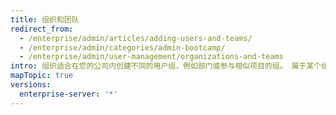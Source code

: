 ```yaml
---
title: 组织和团队
redirect_from:
  - /enterprise/admin/articles/adding-users-and-teams/
  - /enterprise/admin/categories/admin-bootcamp/
  - /enterprise/admin/user-management/organizations-and-teams
intro: 组织适合在您的公司内创建不同的用户组，例如部门或参与相似项目的组。 属于某个组织的公共仓库也可供其他组织的用户使用，但私有仓库仅供该组织的成员使用。
mapTopic: true
versions:
  enterprise-server: '*'
---
```


